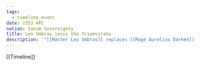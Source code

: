 ```yaml
---
tags:
  - timeline_event
date: 1353 APC
nation: Saxum Sovereignty
title: Leo Umbras joins the Triumvirate
description: '"[[Master Leo Umbras]] replaces [[Mage Aurelius Darken]] on [[The Saxum Triumvirate]]"'
---
```

[[Timeline]]